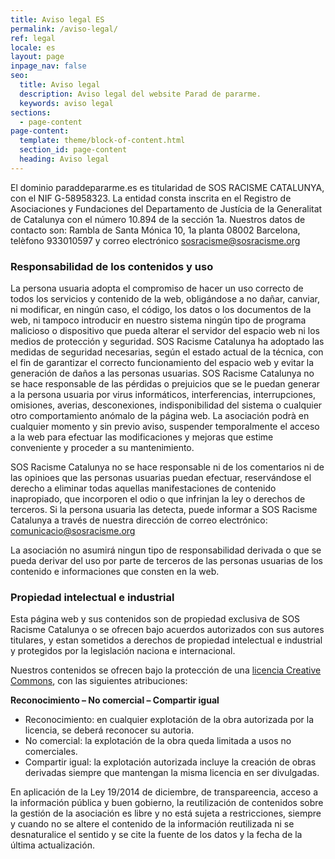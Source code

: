 ```yaml
---
title: Aviso legal ES
permalink: /aviso-legal/
ref: legal
locale: es
layout: page
inpage_nav: false
seo:
  title: Aviso legal
  description: Aviso legal del website Parad de pararme.
  keywords: aviso legal
sections:
  - page-content
page-content:
  template: theme/block-of-content.html
  section_id: page-content
  heading: Aviso legal
---
```

El dominio paraddepararme.es es titularidad de SOS RACISME CATALUNYA, con el NIF G-58958323. La entidad consta inscrita en el Registro de Asociaciones y Fundaciones del Departamento de Justícia de la Generalitat de Catalunya con el número 10.894 de la sección 1a. Nuestros datos de contacto son: Rambla de Santa Mónica 10, 1a planta 08002 Barcelona, telèfono 933010597 y correo electrónico [sosracisme@sosracisme.org](mailto:sosracisme@sosracisme.org)

### Responsabilidad de los contenidos y uso

La persona usuaria adopta el compromiso de hacer un uso correcto de todos los servicios y contenido de la web, obligándose a no dañar, canviar, ni modificar, en ningún caso, el código, los datos o los documentos de la web, ni tampoco introducir en nuestro sistema ningún tipo de programa malicioso o dispositivo que pueda alterar el servidor del espacio web ni los medios de protección y seguridad. SOS Racisme Catalunya ha adoptado las medidas de seguridad necesarias, según el estado actual de la técnica, con el fin de garantizar el correcto funcionamiento del espacio web y evitar la generación de daños a las personas usuarias. SOS Racisme Catalunya no se hace responsable de las pérdidas o prejuicios que se le puedan generar a la persona usuaria por virus informáticos, interferencias,  interrupciones, omisiones, averias, desconexiones, indisponibilidad del sistema o cualquier otro comportamiento anómalo de la página web. La asociación podrà en cualquier momento y sin previo aviso, suspender temporalmente el acceso a la web para efectuar las modificaciones y mejoras que estime conveniente y proceder a su mantenimiento.

SOS Racisme Catalunya no se hace responsable ni de los comentarios ni de las opinioes que las personas usuarias puedan efectuar, reservándose el derecho a eliminar todas aquellas manifestaciones de contenido inapropiado, que incorporen el odio o que infrinjan la ley o derechos de terceros. Si la persona usuaria las detecta, puede informar a SOS Racisme Catalunya a través de nuestra dirección de correo electrónico: [comunicacio@sosracisme.org](mailto:comunicacio@sosracisme.org)

La asociación no asumirá ningun tipo de responsabilidad derivada o que se pueda derivar del uso por parte de terceros de las personas usuarias de los contenido e informaciones que consten en la web.

### Propiedad intelectual e industrial

Esta página web y sus contenidos son de propiedad exclusiva de SOS Racisme Catalunya o se ofrecen bajo acuerdos autorizados con sus autores titulares, y estan sometidos a derechos de propiedad intelectual e industrial y protegidos por la legislación naciona e internacional.

Nuestros contenidos se ofrecen bajo la protección de una [licencia Creative Commons](http://creativecommons.org/licenses/by-nc-nd/4.0/), con las siguientes atribuciones:

**Reconocimiento – No comercial – Compartir igual**

- Reconocimiento: en cualquier explotación de la obra autorizada por la licencia, se deberá reconocer su autoria.
- No comercial: la explotación de la obra queda limitada a usos no comerciales.
- Compartir igual: la explotación autorizada incluye la creación de obras derivadas siempre que mantengan la misma licencia en ser divulgadas.

En aplicación de la Ley 19/2014 de diciembre, de transpareencia, acceso a la información pública y buen gobierno, la reutilización de contenidos sobre la gestión de la asociación es libre y no está sujeta a restricciones, siempre y cuando no se altere el contenido de la información reutilizada ni se desnaturalice el sentido y se cite la fuente de los datos y la fecha de la última actualización.
